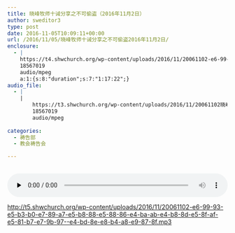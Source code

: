 ```yaml
---
title: 晓峰牧师十诫分享之不可偷盗（2016年11月2日）
author: sweditor3
type: post
date: 2016-11-05T10:09:11+00:00
url: /2016/11/05/晓峰牧师十诫分享之不可偷盗2016年11月2日/
enclosure:
  - |
    https://t4.shwchurch.org/wp-content/uploads/2016/11/20061102-e6-99-93-e5-b3-b0-e7-89-a7-e5-b8-88-e5-88-86-e4-ba-ab-e4-b8-8d-e5-8f-af-e5-81-b7-e7-9b-97--e4-bd-8e-e8-b4-a8-e9-87-8f.mp3
    18567019
    audio/mpeg
    a:1:{s:8:"duration";s:7:"1:17:22";}
audio_file:
  - |
    |
        https://t3.shwchurch.org/wp-content/uploads/2016/11/20061102晓峰牧师分享不可偷盗-低质量.mp3
        18567019
        audio/mpeg
        
categories:
  - 祷告部
  - 教会祷告会

---
```

&nbsp;<audio class="wp-audio-shortcode" id="audio-14562-736" preload="none" style="width: 100%;" controls="controls"><source type="audio/mpeg" src="http://t5.shwchurch.org/wp-content/uploads/2016/11/20061102-e6-99-93-e5-b3-b0-e7-89-a7-e5-b8-88-e5-88-86-e4-ba-ab-e4-b8-8d-e5-8f-af-e5-81-b7-e7-9b-97--e4-bd-8e-e8-b4-a8-e9-87-8f.mp3?_=736" />

<http://t5.shwchurch.org/wp-content/uploads/2016/11/20061102-e6-99-93-e5-b3-b0-e7-89-a7-e5-b8-88-e5-88-86-e4-ba-ab-e4-b8-8d-e5-8f-af-e5-81-b7-e7-9b-97--e4-bd-8e-e8-b4-a8-e9-87-8f.mp3></audio> 

&nbsp;

&nbsp;